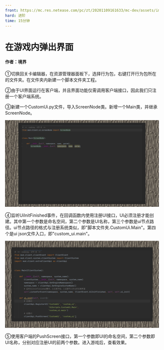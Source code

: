 ```yaml
---
front: https://mc.res.netease.com/pc/zt/20201109161633/mc-dev/assets/img/3_1.7d892d10.jpg
hard: 进阶
time: 15分钟
---
```


# 在游戏内弹出界面

 

#### 作者：境界

 

①切换回关卡编辑器，在资源管理器面板下，选择行为包，右键打开行为包所在的文件夹。在文件夹内新建一个脚本文件夹工程。　 

②由于UI界面运行在客户端，并且界面功能仅需调用客户端接口，因此我们只注册一个客户端系统。

③新建一个CustomUi.py文件，导入ScreenNode类。新增一个Main类，并继承ScreenNode。

![](./images/3_2.jpg)



④监听UiInitFinished事件，在回调函数内使用注册UI接口，UI必须注册才能创建。其中第一个参数是命名空间，第二个参数是UI名称，第三个参数是ui节点路径。ui节点路径的格式与注册系统类似，即"脚本文件夹.CustomUi.Main"。第四个是ui json文件入口，即"custom_ui.main"。

![](./images/3_1.jpg)



⑤使用客户端的PushScreen接口，第一个参数即UI的命名空间，第二个参数即UI名称，分别对应注册UI的前两个参数。进入游戏后，查看效果。